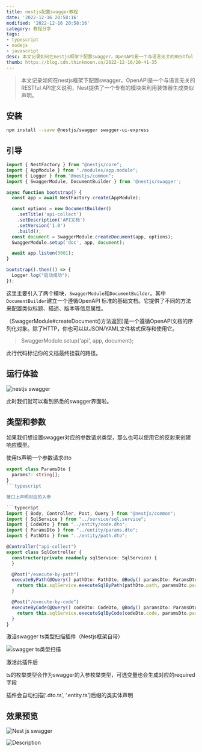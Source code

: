 ```yaml
---
title: nestjs配置swagger教程
date: '2022-12-16 20:58:16'
modified: '2022-12-16 20:58:16'
category: 教程分享
tags:
- typescript
- nodejs
- javascript
desc: 本文记录如何在nestjs框架下配置swagger。OpenAPI是一个与语言无关的RESTful API定义说明，Nest提供了一个专有的模块来利用装饰器生成类似声明。
thumb: https://blog.cdn.thinkmoon.cn/2022-12-16/20-41-35
---
```


> 本文记录如何在nestjs框架下配置swagger。OpenAPI是一个与语言无关的RESTful API定义说明，Nest提供了一个专有的模块来利用装饰器生成类似声明。

## 安装

```bash
npm install --save @nestjs/swagger swagger-ui-express
```

## 引导

```typescript
import { NestFactory } from "@nestjs/core";
import { AppModule } from "./modules/app.module";
import { Logger } from "@nestjs/common";
import { SwaggerModule, DocumentBuilder } from '@nestjs/swagger';

async function bootstrap() {
  const app = await NestFactory.create(AppModule);

  const options = new DocumentBuilder()
    .setTitle('api-collect')
    .setDescription('API文档')
    .setVersion('1.0')
    .build();
  const document = SwaggerModule.createDocument(app, options);
  SwaggerModule.setup('doc', app, document);

  await app.listen(3001);
}

bootstrap().then(() => {
  Logger.log("启动成功");
});

```
这里主要引入了两个模块，`SwaggerModule`和`DocumentBuilder`。其中`DocumentBuilder`建立一个遵循OpenAPI 标准的基础文档。它提供了不同的方法来配置类似标题、描述、版本等信息属性。

（SwaggerModule#createDocument()方法返回)是一个遵循OpenAPI文档的序列化对象。除了HTTP，你也可以以JSON/YAML文件格式保存和使用它。

> SwaggerModule.setup('api', app, document);

此行代码标记你的文档最终挂载的路径。

## 运行体验

![nestjs swagger](https://blog.cdn.thinkmoon.cn/2022-12-16/20-41-35)

此时我们就可以看到熟悉的swagger界面啦。

## 类型和参数

如果我们想设置swagger对应的参数请求类型，那么也可以使用它的反射来创建响应模型。

使用ts声明一个参数请求dto
```typescript
export class ParamsDto {
  params?: string[];
}
```typescript

接口上声明对应的入参

```typecript
import { Body, Controller, Post, Query } from "@nestjs/common";
import { SqlService } from "../service/sql.service";
import { CodeDto } from "../entity/code.dto";
import { ParamsDto } from "../entity/params.dto";
import { PathDto } from "../entity/path.dto";

@Controller("api-collect")
export class SqlController {
  constructor(private readonly sqlService: SqlService) {
  }

  @Post("/execute-by-path")
  executeByPath(@Query() pathDto: PathDto, @Body() paramsDto: ParamsDto) {
    return this.sqlService.executeSqlByPath(pathDto.path, paramsDto.params);
  }

  @Post("/execute-by-code")
  executeByCode(@Query() codeDto: CodeDto, @Body() paramsDto: ParamsDto) {
    return this.sqlService.executeSqlByCode(codeDto.code, paramsDto.params);
  }
}
```

激活swagger ts类型扫描插件（Nestjs框架自带）

![swagger ts类型扫描](https://blog.cdn.thinkmoon.cn/2022-12-16/20-49-40)

激活此插件后

ts的枚举类型会作为swagger的入参枚举类型，可选变量也会生成对应的required字段

插件会自动扫描[‘.dto.ts’, ‘.entity.ts’]后缀的类实体声明

## 效果预览

![Nest js swagger](https://blog.cdn.thinkmoon.cn/2022-12-16/20-53-06)

![Description](https://blog.cdn.thinkmoon.cn/2022-12-16/20-53-47)







